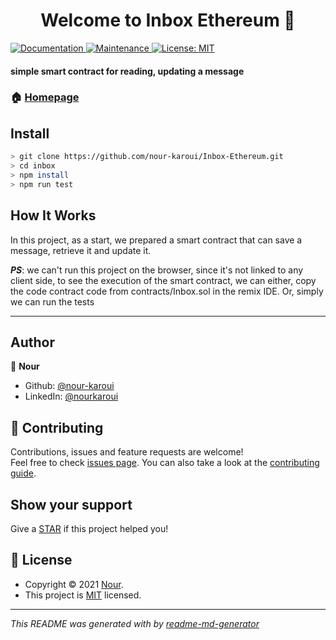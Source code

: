 <h1 align="center">Welcome to Inbox Ethereum 👋</h1>
<p>
  <a href="https://github.com/nour-karoui/Inbox-Ethereum#readme" target="_blank">
    <img alt="Documentation" src="https://img.shields.io/badge/documentation-yes-brightgreen.svg" />
  </a>
  <a href="https://github.com/nour-karoui/Inbox-Ethereum/graphs/commit-activity" target="_blank">
    <img alt="Maintenance" src="https://img.shields.io/badge/Maintained%3F-yes-green.svg" />
  </a>
  <a href="https://github.com/nour-karoui/Inbox-Ethereum/blob/master/LICENSE" target="_blank">
    <img alt="License: MIT" src="https://img.shields.io/github/license/bishkou/password-pwnd" />
  </a>
</p>

#### simple smart contract for reading, updating a message


### 🏠 [Homepage](https://github.com/nour-karoui/Inbox-Ethereum)


## Install

```sh
> git clone https://github.com/nour-karoui/Inbox-Ethereum.git
> cd inbox
> npm install
> npm run test
```

## How It Works

In this project, as a start, we prepared a smart contract that can save a message, retrieve it and update it.

***PS***: we can't run this project on the browser, since it's not linked to any client side, to see the execution of the smart contract,
we can either, copy the code contract code from contracts/Inbox.sol in the remix IDE.
Or, simply we can run the tests
<hr />

## Author

👤 **Nour**

* Github: [@nour-karoui](https://github.com/nour-karoui)
* LinkedIn: [@nourkaroui](https://www.linkedin.com/in/nourkaroui/)

## 🤝 Contributing

Contributions, issues and feature requests are welcome!<br />Feel free to check [issues page](https://github.com/nour-karoui/Inbox-Ethereum/issues). You can also take a look at the [contributing guide](https://github.com/nour-karoui/Inbox-Ethereum/blob/master/CONTRIBUTING.md).

## Show your support

Give a [STAR](https://github.com/nour-karoui/Inbox-Ethereum) if this project helped you!

## 📝 License

* Copyright © 2021 [Nour](https://github.com/nour-karoui).
* This project is [MIT](https://github.com/nour-karoui/Inbox-Ethereum/blob/master/LICENSE) licensed.

***
_This README was generated with by [readme-md-generator](https://github.com/kefranabg/readme-md-generator)_
